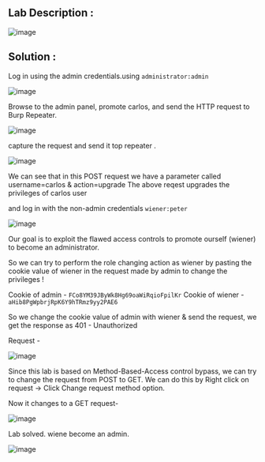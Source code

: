 ## Lab Description :

![image](https://github.com/ananthan05/Portswigger_labs/assets/140697378/bdde755f-7846-4ee1-a4cf-c44e017ef90d)

## Solution :

Log in using the admin credentials.using `administrator:admin`

![image](https://github.com/ananthan05/Portswigger_labs/assets/140697378/97a98556-8af9-4aa8-8624-047a2515b372)

Browse to the admin panel, promote carlos, and send the HTTP request to Burp Repeater.

![image](https://github.com/ananthan05/Portswigger_labs/assets/140697378/74c60bbc-4054-4af0-9b0f-9a43bd4e75a1)

capture the request and send it top repeater .

![image](https://github.com/ananthan05/Portswigger_labs/assets/140697378/85af491a-5161-4bd7-8061-0f8dd63583b8)

We can see that in this POST request we have a parameter called username=carlos & action=upgrade
The above reqest upgrades the privileges of carlos user

and log in with the non-admin credentials `wiener:peter`

![image](https://github.com/ananthan05/Portswigger_labs/assets/140697378/e2023ea3-3a48-4a78-8481-4a712ca15bb0)

Our goal is to exploit the flawed access controls to promote ourself (wiener) to become an administrator.

So we can try to perform the role changing action as wiener by pasting the cookie value of wiener in the request made by admin to change the privileges !

Cookie of admin - `FCo8YM39JByWk8Hg69oaWiRqioFpilKr` Cookie of wiener - `aHib8PgWpbrjRpK6Y9hTRmz9yy2PAE6`

So we change the cookie value of admin with wiener & send the request, we get the response as 401 - Unauthorized

Request -

![image](https://github.com/ananthan05/Portswigger_labs/assets/140697378/99e35507-06ea-4b1a-b0ef-944a991506ed)

Since this lab is based on Method-Based-Access control bypass, we can try to change the request from POST to GET. We can do this by Right click on request -> Click Change request method option.

Now it changes to a GET request-

![image](https://github.com/ananthan05/Portswigger_labs/assets/140697378/362d0107-a43c-4e7f-9be5-5b079d528f2f)

Lab solved. wiene become an admin.

![image](https://github.com/ananthan05/Portswigger_labs/assets/140697378/57ba573e-7cc6-48ef-82a3-9d06832780c2)

